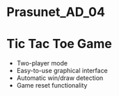 # Prasunet_AD_04


# Tic Tac Toe Game


- Two-player mode
- Easy-to-use graphical interface
- Automatic win/draw detection
- Game reset functionality


